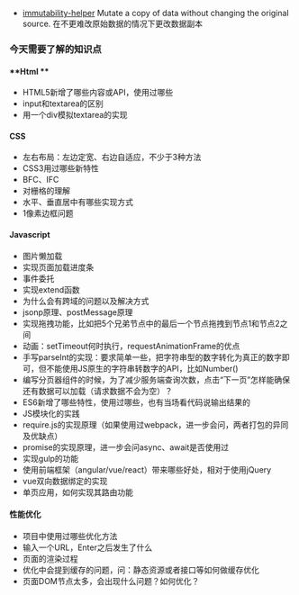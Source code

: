 
- [immutability-helper](https://github.com/kolodny/immutability-helper) 
Mutate a copy of data without changing the original source. 
在不更难改原始数据的情况下更改数据副本

### 今天需要了解的知识点

#### **Html **
- HTML5新增了哪些内容或API，使用过哪些
- input和textarea的区别
- 用一个div模拟textarea的实现

#### **CSS**
- 左右布局：左边定宽、右边自适应，不少于3种方法
- CSS3用过哪些新特性
- BFC、IFC
- 对栅格的理解
- 水平、垂直居中有哪些实现方式
- 1像素边框问题

#### Javascript
- 图片懒加载
- 实现页面加载进度条
- 事件委托
- 实现extend函数
- 为什么会有跨域的问题以及解决方式
- jsonp原理、postMessage原理
- 实现拖拽功能，比如把5个兄弟节点中的最后一个节点拖拽到节点1和节点2之间
- 动画：setTimeout何时执行，requestAnimationFrame的优点
- 手写parseInt的实现：要求简单一些，把字符串型的数字转化为真正的数字即可，但不能使用JS原生的字符串转数字的API，比如Number()
- 编写分页器组件的时候，为了减少服务端查询次数，点击“下一页”怎样能确保还有数据可以加载（请求数据不会为空）？
- ES6新增了哪些特性，使用过哪些，也有当场看代码说输出结果的
- JS模块化的实践
- require.js的实现原理（如果使用过webpack，进一步会问，两者打包的异同及优缺点）
- promise的实现原理，进一步会问async、await是否使用过
- 实现gulp的功能
- 使用前端框架（angular/vue/react）带来哪些好处，相对于使用jQuery
- vue双向数据绑定的实现
- 单页应用，如何实现其路由功能

#### **性能优化**

- 项目中使用过哪些优化方法
- 输入一个URL，Enter之后发生了什么
- 页面的渲染过程
- 优化中会提到缓存的问题，问：静态资源或者接口等如何做缓存优化
- 页面DOM节点太多，会出现什么问题？如何优化？